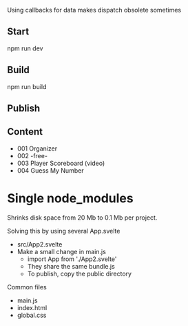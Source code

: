 Using callbacks for data makes dispatch obsolete sometimes

## Start

npm run dev

## Build

npm run build

## Publish

## Content

* 001 Organizer
* 002 -free-
* 003 Player Scoreboard (video)
* 004 Guess My Number

# Single node_modules

Shrinks disk space from 20 Mb to 0.1 Mb per project.

Solving this by using several App.svelte
* src/App2.svelte
* Make a small change in main.js
  * import App from './App2.svelte'
  * They share the same bundle.js
  * To publish, copy the public directory

Common files
* main.js
* index.html
* global.css